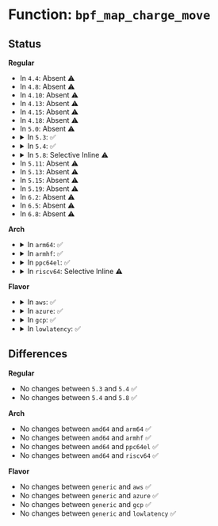 # Function: <code>bpf_map_charge_move</code>

## Status
<b>Regular</b>
<ul>
<li>
In <code>4.4</code>: Absent ⚠️
</li>
<li>
In <code>4.8</code>: Absent ⚠️
</li>
<li>
In <code>4.10</code>: Absent ⚠️
</li>
<li>
In <code>4.13</code>: Absent ⚠️
</li>
<li>
In <code>4.15</code>: Absent ⚠️
</li>
<li>
In <code>4.18</code>: Absent ⚠️
</li>
<li>
In <code>5.0</code>: Absent ⚠️
</li>
<li>
<details>
<summary>In <code>5.3</code>: ✅</summary>

```c
void bpf_map_charge_move(struct bpf_map_memory *dst, struct bpf_map_memory *src);
```

**Collision:** Unique Global

**Inline:** No

**Transformation:** False

**Instances:**

```
In kernel/bpf/syscall.c (ffffffff811d3f10)
Location: kernel/bpf/syscall.c:228
Inline: False
Direct callers:
  - kernel/bpf/syscall.c:map_create
  - kernel/bpf/syscall.c:bpf_map_free_deferred
  - kernel/bpf/arraymap.c:array_map_alloc
  - kernel/bpf/local_storage.c:cgroup_storage_map_alloc
  - kernel/bpf/queue_stack_maps.c:queue_stack_map_alloc
  - kernel/bpf/stackmap.c:stack_map_alloc
  - kernel/bpf/reuseport_array.c:reuseport_array_alloc
```
**Symbols:**

```
ffffffff811d3f10-ffffffff811d3f38: bpf_map_charge_move (STB_GLOBAL)
```
</details>
</li>
<li>
<details>
<summary>In <code>5.4</code>: ✅</summary>

```c
void bpf_map_charge_move(struct bpf_map_memory *dst, struct bpf_map_memory *src);
```

**Collision:** Unique Global

**Inline:** No

**Transformation:** False

**Instances:**

```
In kernel/bpf/syscall.c (ffffffff811e02a0)
Location: kernel/bpf/syscall.c:231
Inline: False
Direct callers:
  - kernel/bpf/syscall.c:map_create
  - kernel/bpf/syscall.c:bpf_map_free_deferred
  - kernel/bpf/arraymap.c:array_map_alloc
  - kernel/bpf/local_storage.c:cgroup_storage_map_alloc
  - kernel/bpf/queue_stack_maps.c:queue_stack_map_alloc
  - kernel/bpf/stackmap.c:stack_map_alloc
  - kernel/bpf/reuseport_array.c:reuseport_array_alloc
```
**Symbols:**

```
ffffffff811e02a0-ffffffff811e02c8: bpf_map_charge_move (STB_GLOBAL)
```
</details>
</li>
<li>
<details>
<summary>In <code>5.8</code>: Selective Inline ⚠️</summary>

```c
void bpf_map_charge_move(struct bpf_map_memory *dst, struct bpf_map_memory *src);
```

**Collision:** Unique Global

**Inline:** Selective

**Transformation:** False

**Instances:**

```
In kernel/bpf/syscall.c (ffffffff811feece)
Location: kernel/bpf/syscall.c:385
Inline: True
Inline callers:
  - kernel/bpf/syscall.c:map_create
  - kernel/bpf/syscall.c:bpf_map_free_deferred
Direct callers:
  - kernel/bpf/arraymap.c:array_map_alloc
  - kernel/bpf/local_storage.c:cgroup_storage_map_alloc
  - kernel/bpf/queue_stack_maps.c:queue_stack_map_alloc
  - kernel/bpf/stackmap.c:stack_map_alloc
  - kernel/bpf/reuseport_array.c:reuseport_array_alloc
```
**Symbols:**

```
ffffffff811fe840-ffffffff811fe868: bpf_map_charge_move (STB_GLOBAL)
```
</details>
</li>
<li>
In <code>5.11</code>: Absent ⚠️
</li>
<li>
In <code>5.13</code>: Absent ⚠️
</li>
<li>
In <code>5.15</code>: Absent ⚠️
</li>
<li>
In <code>5.19</code>: Absent ⚠️
</li>
<li>
In <code>6.2</code>: Absent ⚠️
</li>
<li>
In <code>6.5</code>: Absent ⚠️
</li>
<li>
In <code>6.8</code>: Absent ⚠️
</li>
</ul>
<b>Arch</b>
<ul>
<li>
<details>
<summary>In <code>arm64</code>: ✅</summary>

```c
void bpf_map_charge_move(struct bpf_map_memory *dst, struct bpf_map_memory *src);
```

**Collision:** Unique Global

**Inline:** No

**Transformation:** False

**Instances:**

```
In kernel/bpf/syscall.c (ffff8000102628a0)
Location: kernel/bpf/syscall.c:231
Inline: False
Direct callers:
  - kernel/bpf/syscall.c:map_create
  - kernel/bpf/syscall.c:bpf_map_free_deferred
  - kernel/bpf/arraymap.c:array_map_alloc
  - kernel/bpf/local_storage.c:cgroup_storage_map_alloc
  - kernel/bpf/queue_stack_maps.c:queue_stack_map_alloc
  - kernel/bpf/stackmap.c:stack_map_alloc
  - kernel/bpf/reuseport_array.c:reuseport_array_alloc
```
**Symbols:**

```
ffff8000102628a0-ffff8000102628d4: bpf_map_charge_move (STB_GLOBAL)
```
</details>
</li>
<li>
<details>
<summary>In <code>armhf</code>: ✅</summary>

```c
void bpf_map_charge_move(struct bpf_map_memory *dst, struct bpf_map_memory *src);
```

**Collision:** Unique Global

**Inline:** No

**Transformation:** False

**Instances:**

```
In kernel/bpf/syscall.c (c04953e8)
Location: kernel/bpf/syscall.c:231
Inline: False
Direct callers:
  - kernel/bpf/syscall.c:map_create
  - kernel/bpf/syscall.c:bpf_map_free_deferred
  - kernel/bpf/arraymap.c:array_map_alloc
  - kernel/bpf/queue_stack_maps.c:queue_stack_map_alloc
  - kernel/bpf/stackmap.c:stack_map_alloc
  - kernel/bpf/reuseport_array.c:reuseport_array_alloc
```
**Symbols:**

```
c04953e8-c049541c: bpf_map_charge_move (STB_GLOBAL)
```
</details>
</li>
<li>
<details>
<summary>In <code>ppc64el</code>: ✅</summary>

```c
void bpf_map_charge_move(struct bpf_map_memory *dst, struct bpf_map_memory *src);
```

**Collision:** Unique Global

**Inline:** No

**Transformation:** False

**Instances:**

```
In kernel/bpf/syscall.c (c000000000307570)
Location: kernel/bpf/syscall.c:231
Inline: False
Direct callers:
  - kernel/bpf/syscall.c:map_create
  - kernel/bpf/syscall.c:bpf_map_free_deferred
  - kernel/bpf/arraymap.c:array_map_alloc
  - kernel/bpf/local_storage.c:cgroup_storage_map_alloc
  - kernel/bpf/queue_stack_maps.c:queue_stack_map_alloc
  - kernel/bpf/stackmap.c:stack_map_alloc
  - kernel/bpf/reuseport_array.c:reuseport_array_alloc
```
**Symbols:**

```
c000000000307570-c000000000307598: bpf_map_charge_move (STB_GLOBAL)
```
</details>
</li>
<li>
<details>
<summary>In <code>riscv64</code>: Selective Inline ⚠️</summary>

```c
void bpf_map_charge_move(struct bpf_map_memory *dst, struct bpf_map_memory *src);
```

**Collision:** Unique Global

**Inline:** Selective

**Transformation:** False

**Instances:**

```
In kernel/bpf/syscall.c (ffffffe00019fa6c)
Location: kernel/bpf/syscall.c:231
Inline: True
Inline callers:
  - kernel/bpf/syscall.c:map_create
  - kernel/bpf/syscall.c:bpf_map_free_deferred
Direct callers:
  - kernel/bpf/arraymap.c:array_map_alloc
  - kernel/bpf/queue_stack_maps.c:queue_stack_map_alloc
  - kernel/bpf/stackmap.c:stack_map_alloc
  - kernel/bpf/reuseport_array.c:reuseport_array_alloc
```
**Symbols:**

```
ffffffe00019f22c-ffffffe00019f26c: bpf_map_charge_move (STB_GLOBAL)
```
</details>
</li>
</ul>
<b>Flavor</b>
<ul>
<li>
<details>
<summary>In <code>aws</code>: ✅</summary>

```c
void bpf_map_charge_move(struct bpf_map_memory *dst, struct bpf_map_memory *src);
```

**Collision:** Unique Global

**Inline:** No

**Transformation:** False

**Instances:**

```
In kernel/bpf/syscall.c (ffffffff811d88c0)
Location: kernel/bpf/syscall.c:231
Inline: False
Direct callers:
  - kernel/bpf/syscall.c:map_create
  - kernel/bpf/syscall.c:bpf_map_free_deferred
  - kernel/bpf/arraymap.c:array_map_alloc
  - kernel/bpf/local_storage.c:cgroup_storage_map_alloc
  - kernel/bpf/queue_stack_maps.c:queue_stack_map_alloc
  - kernel/bpf/stackmap.c:stack_map_alloc
  - kernel/bpf/reuseport_array.c:reuseport_array_alloc
```
**Symbols:**

```
ffffffff811d88c0-ffffffff811d88e8: bpf_map_charge_move (STB_GLOBAL)
```
</details>
</li>
<li>
<details>
<summary>In <code>azure</code>: ✅</summary>

```c
void bpf_map_charge_move(struct bpf_map_memory *dst, struct bpf_map_memory *src);
```

**Collision:** Unique Global

**Inline:** No

**Transformation:** False

**Instances:**

```
In kernel/bpf/syscall.c (ffffffff811cb680)
Location: kernel/bpf/syscall.c:231
Inline: False
Direct callers:
  - kernel/bpf/syscall.c:map_create
  - kernel/bpf/syscall.c:bpf_map_free_deferred
  - kernel/bpf/arraymap.c:array_map_alloc
  - kernel/bpf/local_storage.c:cgroup_storage_map_alloc
  - kernel/bpf/queue_stack_maps.c:queue_stack_map_alloc
  - kernel/bpf/stackmap.c:stack_map_alloc
  - kernel/bpf/reuseport_array.c:reuseport_array_alloc
```
**Symbols:**

```
ffffffff811cb680-ffffffff811cb6a8: bpf_map_charge_move (STB_GLOBAL)
```
</details>
</li>
<li>
<details>
<summary>In <code>gcp</code>: ✅</summary>

```c
void bpf_map_charge_move(struct bpf_map_memory *dst, struct bpf_map_memory *src);
```

**Collision:** Unique Global

**Inline:** No

**Transformation:** False

**Instances:**

```
In kernel/bpf/syscall.c (ffffffff811d6690)
Location: kernel/bpf/syscall.c:231
Inline: False
Direct callers:
  - kernel/bpf/syscall.c:map_create
  - kernel/bpf/syscall.c:bpf_map_free_deferred
  - kernel/bpf/arraymap.c:array_map_alloc
  - kernel/bpf/local_storage.c:cgroup_storage_map_alloc
  - kernel/bpf/queue_stack_maps.c:queue_stack_map_alloc
  - kernel/bpf/stackmap.c:stack_map_alloc
  - kernel/bpf/reuseport_array.c:reuseport_array_alloc
```
**Symbols:**

```
ffffffff811d6690-ffffffff811d66b8: bpf_map_charge_move (STB_GLOBAL)
```
</details>
</li>
<li>
<details>
<summary>In <code>lowlatency</code>: ✅</summary>

```c
void bpf_map_charge_move(struct bpf_map_memory *dst, struct bpf_map_memory *src);
```

**Collision:** Unique Global

**Inline:** No

**Transformation:** False

**Instances:**

```
In kernel/bpf/syscall.c (ffffffff811e4a00)
Location: kernel/bpf/syscall.c:231
Inline: False
Direct callers:
  - kernel/bpf/syscall.c:map_create
  - kernel/bpf/syscall.c:bpf_map_free_deferred
  - kernel/bpf/arraymap.c:array_map_alloc
  - kernel/bpf/local_storage.c:cgroup_storage_map_alloc
  - kernel/bpf/queue_stack_maps.c:queue_stack_map_alloc
  - kernel/bpf/stackmap.c:stack_map_alloc
  - kernel/bpf/reuseport_array.c:reuseport_array_alloc
```
**Symbols:**

```
ffffffff811e4a00-ffffffff811e4a28: bpf_map_charge_move (STB_GLOBAL)
```
</details>
</li>
</ul>

## Differences
<b>Regular</b>
<ul>
<li>
No changes between <code>5.3</code> and <code>5.4</code> ✅
</li>
<li>
No changes between <code>5.4</code> and <code>5.8</code> ✅
</li>
</ul>
<b>Arch</b>
<ul>
<li>
No changes between <code>amd64</code> and <code>arm64</code> ✅
</li>
<li>
No changes between <code>amd64</code> and <code>armhf</code> ✅
</li>
<li>
No changes between <code>amd64</code> and <code>ppc64el</code> ✅
</li>
<li>
No changes between <code>amd64</code> and <code>riscv64</code> ✅
</li>
</ul>
<b>Flavor</b>
<ul>
<li>
No changes between <code>generic</code> and <code>aws</code> ✅
</li>
<li>
No changes between <code>generic</code> and <code>azure</code> ✅
</li>
<li>
No changes between <code>generic</code> and <code>gcp</code> ✅
</li>
<li>
No changes between <code>generic</code> and <code>lowlatency</code> ✅
</li>
</ul>
